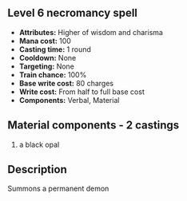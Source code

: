## Level 6 necromancy spell
- **Attributes:** Higher of wisdom and charisma
- **Mana cost:** 100
- **Casting time:** 1 round
- **Cooldown:** None
- **Targeting:** None
- **Train chance:** 100%
- **Base write cost:** 80 charges
- **Write cost:** From half to full base cost
- **Components:** Verbal, Material
## Material components - 2 castings
1. a black opal
## Description
Summons a permanent demon
